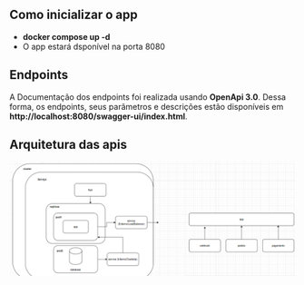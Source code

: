 ## Como inicializar o app

- **docker compose up -d**
- O app estará dsponível na porta 8080

## Endpoints
A Documentação dos endpoints foi realizada usando
**OpenApi 3.0**. Dessa forma, os endpoints, seus parâmetros e
descrições estão disponíveis em **http://localhost:8080/swagger-ui/index.html**.


## Arquitetura das apis
![img_1.png](img_1.png)